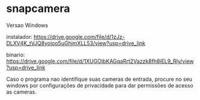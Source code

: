 # snapcamera

Versao Windows

instalador: https://drive.google.com/file/d/1zJz-DLXV4K_tVJQ8yoioo5uGhjmXLL53/view?usp=drive_link

binario: https://drive.google.com/file/d/1XUGOlbKAGqaRrt2Vazzk8fh8iEL9_Rly/view?usp=drive_link

Caso o programa nao identifique suas cameras de entrada, procure no seu windows por configurações de privacidade para dar permissões de acesso as cameras.

